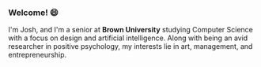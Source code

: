 ### Welcome! 😄

<!-- UPDATED: August 15, 2023 -->
I'm Josh, and I'm a senior at **Brown University** studying Computer Science with a focus on design and artificial intelligence. Along with being an avid researcher in positive psychology, my interests lie in art, management, and entrepreneurship.

<!-- UPDATED: December 18, 2022 -->
<!-- I'm Josh, and I'm a junior at **Brown University** studying Computer Science with a focus on design and software. Along with being an avid researcher in positive psychology, my interests lie in entrepreneurship, management, and art. -->

<!-- UPDATED: November 5, 2022 -->
<!-- I'm Josh **(he/him)**, and I'm a junior at **Brown University** studying Computer Science with a focus on design, computer vision, graphics, and deep learning. Along with being an avid researcher in positive psychology, my interests lie in entrepreneurship and project/product management. -->

<!-- UPDATED: June 11, 2022 -->
<!-- I'm Josh **(he/him)**, and I'm a junior at **Brown University** studying Computer Science with a focus on software, graphics, and design. Along with being an avid researcher in positive psychology, my passions lie in software engineering, UI/UX design, and web applications. -->

<!-- UPDATED: January 16, 2022 -->
<!-- I'm Josh **(he/him)**, and I’m an incoming third-year student at **Brown University** studying Computer Science with interests in Software Principles and Visual Computing. I’m also an avid researcher in the Cognitive and Human Behavioral studies, specifically in emotional and artificial intelligence along with computer vision. -->

<!-- Computer Graphics (CSCI 1230) -->
<!-- Terminal: ~/Qt/Qt\ Creator.app/Contents/MacOS/Qt\ Creator -->
<!-- Print: std::cout << "" << std::endl; -->

<!-- UTRA - Function Learning (Summer 2023) -->
<!--https://github.com/rgelpi/function-learning-kids/tree/josh-feedback  -->

<!--
**joshbenzon/joshbenzon** is a ✨ _special_ ✨ repository because its `README.md` (this file) appears on your GitHub profile.

Here are some ideas to get you started:
- 🔭 I’m currently working on ...
- 🌱 I’m currently learning ...
- 👯 I’m looking to collaborate on ...
- 🤔 I’m looking for help with ...
- 💬 Ask me about ...
- 📫 How to reach me: ...
- 😄 Pronouns: ...
- ⚡ Fun fact: ...
-->
